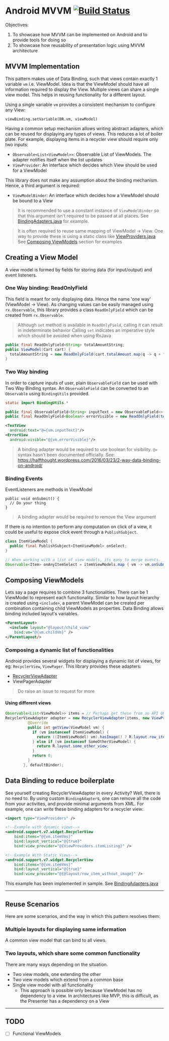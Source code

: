 # Android MVVM [![Build Status](https://travis-ci.org/manas-chaudhari/android-mvvm.svg?branch=master)](https://travis-ci.org/manas-chaudhari/android-mvvm)

Objectives:
1. To showcase how MVVM can be implemented on Android and to provide tools for doing so
1. To showcase how reusability of presentation logic using MVVM architecture


## MVVM Implementation
This pattern makes use of Data Binding, such that views contain exactly 1 variable `vm` i.e. ViewModel. Idea is that the ViewModel should have all information required to display the View. Multiple views can share a single view model. This helps in reusing functionality for a different layout.

Using a single variable `vm` provides a consistent mechanism to configure any View:
```
viewBinding.setVariable(BR.vm, viewModel)
```

Having a common setup mechanism allows writing abstract adapters, which can be reused for displaying any types of views. This reduces a lot of boiler plate. For example, displaying items in a recycler view should require only two inputs:
- `Observable<List<ViewModel>>`: Observable List of ViewModels. The adapter notifies itself when the list updates
- `ViewProvider`: An interface which decides which View should be used for a ViewModel

This library does not make any assumption about the binding mechanism. Hence, a third argument is required:
- `ViewModelBinder`: An interface which decides how a ViewModel should be bound to a View

> It is recommended to use a constant instance of `ViewModelBinder` so that this argument isn't required to be passed at all places. See [BindingAdapters.java](https://github.com/manas-chaudhari/android-mvvm/blob/master/sample/src/main/java/com/example/android_mvvm/sample/BindingAdapters.java) for example.

> It is often required to reuse same mapping of ViewModel -> View. One way to provide these is using a static class like [ViewProviders.java](https://github.com/manas-chaudhari/android-mvvm/blob/master/sample/src/main/java/com/example/android_mvvm/sample/ViewProviders.java)
> See [Composing ViewModels](#composing-viewmodels) section for examples

## Creating a View Model
A view model is formed by fields for storing data (for input/output) and event listeners.

### One Way binding: ReadOnlyField
This field is meant for only displaying data. Hence the name 'one way' (ViewModel -> View). As changing values can be easily managed using `rx.Observable`, this library provides a class `ReadOnlyField` which can be created from `rx.Observable`.
> Although `set` method is available in `ReadOnlyField`, calling it can result in indeterminate behavior
> Calling `set` indicates an imperative style which should be avoided when using RxJava

```java
public final ReadOnlyField<String> totalAmountString;
public ViewModel(Cart cart) {
  totalAmountString = new ReadOnlyField(cart.totalAmount.map(q -> q + " Rs"))
}
```


### Two Way binding
In order to capture inputs of user, plain `ObservableField` can be used with Two Way Binding syntax. An `ObservableField` can be converted to an `Observable` using `BindingUtils` provided.
```java
static import BindingUtils.*

public final ObservableField<String> inputText = new ObservableField<>("");
public final ReadOnlyField<Boolean> errorVisible = new ReadOnlyField(toObservable(inputText).map(text -> text.isEmpty()))
```

```xml
<TextView
  android:text="@={vm.inputText}"/>
<ErrorView
  android:visible="@{vm.errorVisible}"/>
```
> A binding adapter would be required to use boolean for visibility.
> `@=` syntax hasn't been documented officially. See: https://halfthought.wordpress.com/2016/03/23/2-way-data-binding-on-android/

### Binding Events
EventListeners are methods in ViewModel
```
public void onSubmit() {
  // Do your thing
}
```
> A binding adapter would be required to remove the View argument

If there is no intention to perform any computation on click of a view, it could be useful to expose click event through a `PublishSubject`.
```java
class ItemViewModel {
  public final PublishSubject<ItemViewModel> onSelect;
}

// When working with a list of view models, its easy to merge events.
Observable<Item> onAnyItemSelect = itemViewModels.map { vm -> vm.onSubmit }.merge().map { vm -> vm.item }
```

## Composing ViewModels
Lets say a page requires to combine 3 functionalities. There can be 1 ViewModel to represent each functionality. Similar to how layout hierarchy is created using `<include>`, a parent ViewModel can be created per combination containing child ViewModels as properties. Data Binding allows binding included layout's variables.

```xml
<ParentLayout>
  <include layout="@layout/child_view"
    bind:vm="@{vm.childVm}" />
</ParentLayout/>
```

### Composing a dynamic list of functionalities
Android provides several widgets for displaying a dynamic list of views, for eg: `RecyclerView`, `ViewPager`. This library provides these adapters:
- [RecyclerViewAdapter](https://github.com/manas-chaudhari/android-mvvm/blob/master/android-mvvm/src/main/java/com/example/android_mvvm/adapters/RecyclerViewAdapter.java)
- ViewPagerAdapter
> Do raise an issue to request for more

#### Using different views
```java
Observable<List<ViewModel>> items = // Perhaps get these from an API OR database
RecyclerViewAdapter adapter = new RecyclerViewAdapter(items, new ViewProvider() {
          @Override
          public int getView(ViewModel vm) {
            if (vm instanceof ItemViewModel) {
              return ((ItemViewModel) vm).hasImage() ? R.layout.row_item_with_image : R.layout.row_item_without_image;
            } else if (vm instanceof SomeOtherViewModel) {
              return R.layout.some_other_view;
            }
            return 0;
          }
        }, defaultBinder);
```

## Data Binding to reduce boilerplate
See yourself creating RecyclerViewAdapter in every Activity? Well, there is no need to. By using custom `BindingAdapter`s, one can remove all the code from your activities, and provide minimal arguments from XML.
For example, one can write these binding adapters for a recycler view:

```xml
<import type="ViewProviders" />

<!--Example with dynamic views-->
<android.support.v7.widget.RecyclerView
    bind:items="@{vm.itemVms}"
    bind:layout_vertical="@{true}"
    bind:view_provider="@{ViewProviders.itemListing}" />

<!--Example With Static Views-->
<android.support.v7.widget.RecyclerView
    bind:items="@{vm.itemVms}"
    bind:layout_vertical="@{true}"
    bind:view_provider="@{@layout/row_item_without_image}" />
```
This example has been implemented in sample. See [BindingAdapters.java](https://github.com/manas-chaudhari/android-mvvm/blob/master/sample/src/main/java/com/example/android_mvvm/sample/BindingAdapters.java)

---

## Reuse Scenarios

Here are some scenarios, and the way in which this pattern resolves them:

### Multiple layouts for displaying same information
A common view model that can bind to all views.

### Two layouts, which share some common functionality
There are many ways depending on the situation.
- Two view models, one extending the other
- Two view models which extend from a common base
- Single view model with all functionality
  - This approach is possible only because ViewModel has no dependency to a view. In architectures like MVP, this is difficult, as the Presenter has a dependency on a View

---

## TODO
- [ ] Functional ViewModels
